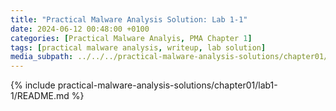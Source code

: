 ```yaml
---
title: "Practical Malware Analysis Solution: Lab 1-1"
date: 2024-06-12 00:48:00 +0100
categories: [Practical Malware Analyis, PMA Chapter 1]
tags: [practical malware analysis, writeup, lab solution]
media_subpath: ../../../practical-malware-analysis-solutions/chapter01/lab1-1
---
```


{% include practical-malware-analysis-solutions/chapter01/lab1-1/README.md %}